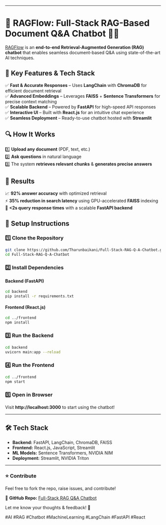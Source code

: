 

---

# 🚀 RAGFlow: Full-Stack RAG-Based Document Q&A Chatbot 📄🤖  

[RAGFlow](https://github.com/Tharunbaikani/Full-Stack-RAG-Q-A-Chatbot) is an **end-to-end Retrieval-Augmented Generation (RAG) chatbot** that enables seamless document-based Q&A using state-of-the-art AI techniques.  

## 🔹 Key Features & Tech Stack  

✅ **Fast & Accurate Responses** – Uses **LangChain** with **ChromaDB** for efficient document retrieval  
✅ **Advanced Embeddings** – Leverages **FAISS** + **Sentence Transformers** for precise context matching  
✅ **Scalable Backend** – Powered by **FastAPI** for high-speed API responses  
✅ **Interactive UI** – Built with **React.js** for an intuitive chat experience  
✅ **Seamless Deployment** – Ready-to-use chatbot hosted with **Streamlit**  

## 🔍 How It Works  

1️⃣ **Upload any document** (PDF, text, etc.)  
2️⃣ **Ask questions** in natural language  
3️⃣ The system **retrieves relevant chunks** & **generates precise answers**  

## 📌 Results  

📈 **92% answer accuracy** with optimized retrieval  
⚡ **35% reduction in search latency** using GPU-accelerated **FAISS** indexing  
🚀 **<2s query response times** with a scalable **FastAPI backend**  

## 🚀 Setup Instructions  

### 1️⃣ Clone the Repository  
```bash
git clone https://github.com/Tharunbaikani/Full-Stack-RAG-Q-A-Chatbot.git
cd Full-Stack-RAG-Q-A-Chatbot
```

### 2️⃣ Install Dependencies  

#### Backend (FastAPI)  
```bash
cd backend
pip install -r requirements.txt
```

#### Frontend (React.js)  
```bash
cd ../frontend
npm install
```

### 3️⃣ Run the Backend  
```bash
cd backend
uvicorn main:app --reload
```

### 4️⃣ Run the Frontend  
```bash
cd ../frontend
npm start
```

### 5️⃣ Open in Browser  
Visit **http://localhost:3000** to start using the chatbot!  

---

## 🛠 Tech Stack  

- **Backend:** FastAPI, LangChain, ChromaDB, FAISS  
- **Frontend:** React.js, JavaScript, Streamlit  
- **ML Models:** Sentence Transformers, NVIDIA NIM  
- **Deployment:** Streamlit, NVIDIA Triton  

---

### ⭐ Contribute  
Feel free to fork the repo, raise issues, and contribute!  

📌 **GitHub Repo:** [Full-Stack RAG Q&A Chatbot](https://github.com/Tharunbaikani/Full-Stack-RAG-Q-A-Chatbot)  

Let me know your thoughts & feedback! 🚀  

#AI #RAG #Chatbot #MachineLearning #LangChain #FastAPI #React
